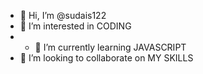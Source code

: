 - 👋 Hi, I’m @sudais122
- 👀 I’m interested in CODING
- - 🌱 I’m currently learning JAVASCRIPT
- 💞️ I’m looking to collaborate on MY SKILLS

<!---
sudais122/sudais122 is a ✨ special ✨ repository because its `README.md` (this file) appears on your GitHub profile.
You can click the Preview link to take a look at your changes.
--->

